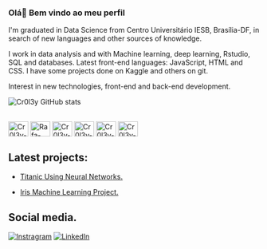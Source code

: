 ### Olá👋 Bem vindo ao meu perfil

I'm graduated in Data Science from Centro Universitário IESB, Brasília-DF, in search of new languages ​​and other sources of knowledge.

I work in data analysis and with Machine learning, deep learning, Rstudio, SQL and databases. Latest front-end languages: JavaScript, HTML and CSS. I have some projects done on Kaggle and others on git.

Interest in new technologies, front-end and back-end development.

![Cr0l3y GitHub stats](https://github-readme-stats.vercel.app/api?username=Cr0l3y&show_icons=true&theme=onedark)



<div style="display: inline_block"><br>
  <img align="center" alt="Cr0l3y-javascript" height="30" width="40" src="https://cdn.jsdelivr.net/gh/devicons/devicon@latest/icons/javascript/javascript-original.svg">
  <img align="center" alt="Rafa-HTML" height="30" width="40" src="https://cdn.jsdelivr.net/gh/devicons/devicon@latest/icons/html5/html5-original.svg">
  <img align="center" alt="Cr0l3y-CSS" height="30" width="40" src="https://cdn.jsdelivr.net/gh/devicons/devicon@latest/icons/css3/css3-original.svg">
  <img align="center" alt="Cr0l3y-Python" height="30" width="40" src="https://cdn.jsdelivr.net/gh/devicons/devicon@latest/icons/python/python-original.svg">
   <img align="center" alt="Cr0l3y-Rstudio" height="30" width="40" src="https://cdn.jsdelivr.net/gh/devicons/devicon@latest/icons/rstudio/rstudio-original.svg">   <img align="center" alt="Cr0l3y-pstgree" height="30" width="40" src="https://cdn.jsdelivr.net/gh/devicons/devicon@latest/icons/postgresql/postgresql-original.svg">
 



## Latest projects:
- [Titanic Using Neural Networks.](https://www.kaggle.com/code/cr0l3y/redes-neurais-titanic)

- [Iris Machine Learning Project.](https://www.kaggle.com/code/cr0l3y/irirs-aula-24-09-apz-de-maquina)

## Social media.

[![Instragram](https://img.shields.io/badge/Instagram-E4405F?style=for-the-badge&logo=instagram&logoColor=white)](https://www.instagram.com/willian_cr0/)
[![LinkedIn](https://img.shields.io/badge/LinkedIn-0077B5?style=for-the-badge&logo=linkedin&logoColor=white)](https://www.linkedin.com/in/willian-de-sousa-xavier-362673172/)

